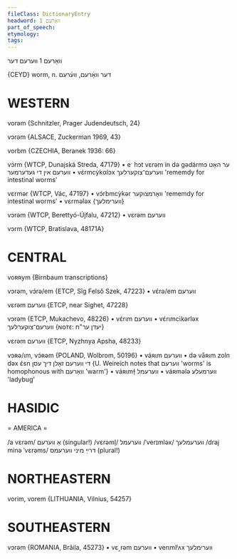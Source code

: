 ```yaml
---
fileClass: DictionaryEntry
headword: וואָרעם 1
part_of_speech: 
etymology: 
tags: 
---
```

וואָרעם 1
ווערעם
דער

{CEYD}
worm, n. דער וואָ֜רעם, ווע֜רעם

WESTERN
========

vorəm {Schnitzler, Prager Judendeutsch, 24}

vɔrəm {ALSACE, Zuckerman 1969, 43}

vorbm {CZECHIA, Beranek 1936: 66}

vɔ́rm {WTCP, Dunajská Streda, 47179}
	•	eˑ hɔt vɛrəm in də gədármɔ ער האָט ווערעם אין די געדערמער
	•	vɛ́rmcỳkαlɔx ווערעם־צוקערלעך 'rememdy for intestinal worms'

vɛrmər {WTCP, Vác, 47197}
	•	vɔ́rbmcỳkər וואָרמצוקער 'rememdy for intestinal worms'
	•	vɛrmələx {ווערימלעך}

vɔrəm {WTCP, Berettyó-Újfalu, 47212}
	•	vɛrəm ווערעם

vɔrm {WTCP, Bratislava, 48171A} 

CENTRAL
========

voʀʀym {Birnbaum transcriptions}

vɔrəm, vɔ́rə/em {ETCP, Sîg Felső Szek, 47223}
	•	vɛ́rə/em ווערעם

vɛrəm ווערעם {ETCP, near Sighet, 47228}

vɔrəm {ETCP, Mukachevo, 48226}
	•	vɛ́rɩm ווערעם
	•	vɛ́rɩmcɩ̀kərləx ווערעם־צוקערלעך {ɴᴏᴛᴇ: יעדן ער"ח}

vɛrəm ווערעם {ETCP, Nyzhnya Apsha, 48233}

vɔʀə/ɩm, vɔ́ʀəm {POLAND, Wolbrom, 50196}
	•	váʀɩm ווערעם
	•	də va̋ʀɩm zoln dəx ɛ́sn די ווערעם זאָלן דיך עסן {U. Weireich notes that ווערעם 'worms' is homophonous with  וואַרעם 'warm'}
	•	váʀɩmɫ̩ ווערעמל
	•	váʀmələ ווערמעלע 'ladybug'

HASIDIC
=======
= AMERICA = 

/a vɛrəm/ אַ ווערעם (singular!)
/vɛrəml̩/ ווערעמל
/ˈverɪmləx/ ווערעמלעך
/draj minə ˈvɛrəms/ דרײַ מיני ווערעמס (plural!)

NORTHEASTERN
==============

vorim, vorem {LITHUANIA, Vilnius, 54257}

SOUTHEASTERN
==============

vɔrəm {ROMANIA, Brăila, 45273}
	•	vɛ˰rəm ווערעם
	•	verɩmlʲʌx ווערימלעך

